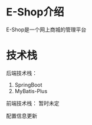 # E-Shop介绍
E-Shop是一个网上商城的管理平台

# 技术栈
后端技术栈：
  1. SpringBoot
  2. MyBatis-Plus
  
前端技术栈：
  暂时未定

配置信息更新
